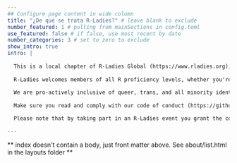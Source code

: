 ```yaml
---
## Configure page content in wide column
title: "¿De qué se trata R-Ladies?" # leave blank to exclude
number_featured: 1 # pulling from mainSections in config.toml
use_featured: false # if false, use most recent by date
number_categories: 3 # set to zero to exclude
show_intro: true
intro: |
  
  This is a local chapter of R-Ladies Global (https://www.rladies.org), an organization that promotes gender diversity in the R community worldwide. We meetup in person or virtually to learn about the R programming language, algorithms and advanced tools.
  
  R-Ladies welcomes members of all R proficiency levels, whether you're a new or aspiring R user, or an experienced R programmer interested in mentoring, networking & expert upskilling. Our community is designed to develop our members' R skills & knowledge through social, collaborative learning & sharing, supporting minority identity access to STEM skills & careers, the Free Software Movement, and contributing to the global R community!
  
  We are pro-actively inclusive of queer, trans, and all minority identities, with additional sensitivity to intersectional identities. Our priority is to provide a safe community space for anyone identifying as a minority gender who is interested in working with R. As a founding principle, there is no cost or charge to participate in any of our R-Ladies communities around the world. You can access our presentations, R scripts, and Projects on our Github account (https://github.com/rladies) and follow us on twitter (https://twitter.com/RLadiesGlobal) to stay up to date about R-Ladies news!
  
  Make sure you read and comply with our code of conduct (https://github.com/rladies/starter-kit/wiki/Code-of-Conduct) and community guidelines (https://github.com/rladies/starter-kit/blob/master/RLadiesRulesAndGuideLinesENES.md).

  Please note that by taking part in an R-Ladies event you grant the community organizers full rights to use the images resulting from the photography/video filming/media, and any reproductions or adaptations of the images for publicity, fundraising or other purposes to help achieve the community’s aims. This might include (but is not limited to), the right to use them in their printed and online publicity, social media, press releases and funding applications. If you do not wish to be recorded in these media please inform a community organizer.

---
```


** index doesn't contain a body, just front matter above.
See about/list.html in the layouts folder **